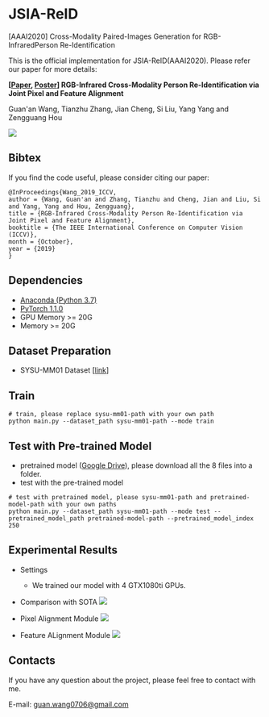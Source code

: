 # JSIA-ReID
[AAAI2020] Cross-Modality Paired-Images Generation for RGB-InfraredPerson Re-Identification

This is the official implementation for JSIA-ReID(AAAI2020). Please refer our paper for more details:

**[[Paper](http://openaccess.thecvf.com/content_ICCV_2019/papers/Wang_RGB-Infrared_Cross-Modality_Person_Re-Identification_via_Joint_Pixel_and_Feature_Alignment_ICCV_2019_paper.pdf), [Poster](https://github.com/wangguanan/AlignGAN/blob/master/images/final_poster.png?raw=true)] RGB-Infrared Cross-Modality Person Re-Identification via Joint Pixel and Feature Alignment** 

Guan'an Wang, Tianzhu Zhang, Jian Cheng, Si Liu, Yang Yang and Zengguang Hou

![](https://github.com/wangguanan/AlignGAN/blob/master/images/framework.jpg)


## Bibtex

If you find the code useful, please consider citing our paper:
```
@InProceedings{Wang_2019_ICCV,
author = {Wang, Guan'an and Zhang, Tianzhu and Cheng, Jian and Liu, Si and Yang, Yang and Hou, Zengguang},
title = {RGB-Infrared Cross-Modality Person Re-Identification via Joint Pixel and Feature Alignment},
booktitle = {The IEEE International Conference on Computer Vision (ICCV)},
month = {October},
year = {2019}
}
```


## Dependencies
* [Anaconda (Python 3.7)](https://www.anaconda.com/download/)
* [PyTorch 1.1.0](http://pytorch.org/)
* GPU Memory >= 20G
* Memory >= 20G


## Dataset Preparation
* SYSU-MM01 Dataset [[link](https://github.com/wuancong/SYSU-MM01)]


## Train
```
# train, please replace sysu-mm01-path with your own path
python main.py --dataset_path sysu-mm01-path --mode train
```

## Test with Pre-trained Model
* pretrained model ([Google Drive](https://drive.google.com/drive/folders/1FGKrs02Z7Omw3z5wOqClpuzYNFo-LrWw?usp=sharing)), please download all the 8 files into a folder. 
* test with the pre-trained model
```
# test with pretrained model, please sysu-mm01-path and pretrained-model-path with your own paths
python main.py --dataset_path sysu-mm01-path --mode test --pretrained_model_path pretrained-model-path --pretrained_model_index 250
```

## Experimental Results

* Settings
  * We trained our model with 4 GTX1080ti GPUs.

* Comparison with SOTA
![](https://github.com/wangguanan/AlignGAN/blob/master/images/results.png)

* Pixel Alignment Module
![](https://github.com/wangguanan/AlignGAN/blob/master/images/images.png)

* Feature ALignment Module
![](https://github.com/wangguanan/AlignGAN/blob/master/images/feature-visualization.png)



## Contacts
If you have any question about the project, please feel free to contact with me.

E-mail: guan.wang0706@gmail.com
